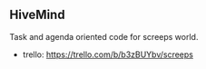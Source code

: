 HiveMind
---

Task and agenda oriented code for screeps world.


* trello:  https://trello.com/b/b3zBUYbv/screeps
